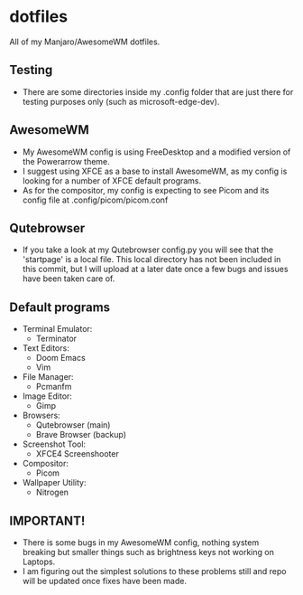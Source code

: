 # dotfiles
All of my Manjaro/AwesomeWM dotfiles.

## Testing

- There are some directories inside my .config folder that are just there for testing purposes only (such as microsoft-edge-dev).

## AwesomeWM

- My AwesomeWM config is using FreeDesktop and a modified version of the Powerarrow theme.
- I suggest using XFCE as a base to install AwesomeWM, as my config is looking for a number of XFCE default programs.
- As for the compositor, my config is expecting to see Picom and its config file at .config/picom/picom.conf

## Qutebrowser

- If you take a look at my Qutebrowser config.py you will see that the 'startpage' is a local file. This local directory has not been included in this commit, but I will upload at a later date once a few bugs and issues have been taken care of.

## Default programs

- Terminal Emulator:
	- Terminator
- Text Editors:
	- Doom Emacs
	- Vim
- File Manager:
	- Pcmanfm
- Image Editor:
	- Gimp
- Browsers:
	- Qutebrowser (main)
	- Brave Browser (backup)
- Screenshot Tool:
	- XFCE4 Screenshooter
- Compositor:
	- Picom
- Wallpaper Utility:
	- Nitrogen

## IMPORTANT!

- There is some bugs in my AwesomeWM config, nothing system breaking but smaller things such as brightness keys not working on Laptops.
- I am figuring out the simplest solutions to these problems still and repo will be updated once fixes have been made.

